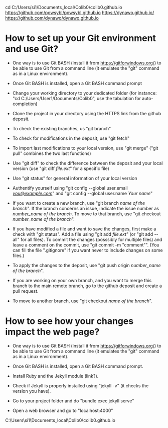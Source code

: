 
cd C:/Users/si1/Documents_local/Colib0/colib0.github.io
https://github.com/powsybl/powsybl.github.io
https://dynawo.github.io/
https://github.com/dynawo/dynawo.github.io


# How to set up your Git environment and use Git? 

- One way is to use Git BASH (install it from https://gitforwindows.org/) to be able to use Git from a command line (it emulates the "git" command as in a Linux environment).

- Once Git BASH is installed, open a Git BASH command prompt

- Change your working directory to your dedicated folder (for instance: "cd C:/Users/User1/Documents/Colib0", use the tabulation for auto-completion)

- Clone the project in your directory using the HTTPS link from the github deposit.

- To check the existing branches, us "git branch"

- To check for modifications in the deposit, use "git fetch"

- To import last modifications to your local version, use "git merge" ("git pull" combines the two last functions)

- Use "git diff" to check the difference between the deposit and your local version (use "git diff *file.ext*" for a specific file)

- Use "git status" for general information of your local version

- Authentify yourself using "git config --global user.email *you@example.com*" and "git config --global user.name *Your name*"

- If you want to create a new branch, use "git branch *name of the branch*". If the branch concerns an issue, indicate the issue number as *number_name of the branch*. To move to that branch, use "git checkout *number_name of the branch*".

- If you have modified a file and want to save the changes, first make a check with "git status". Add a file using "git add *file.ext*" (or "git add --all" for all files). To commit the changes (posssibly for multiple files) and leave a comment on the commit, use "git commit -m "comment"". (You can fill the file ".gitignore" if you want never to include changes on some files.)

- To apply the changes to the deposit, use "git push origin *number_name of the branch*".

- If you are working on your own branch, and you want to merge this branch to the main remote branch, go to the github deposit and create a pull request. 

- To move to another branch, use "git checkout *name of the branch*".

# How to see how your changes impact the web page? 

- One way is to use Git BASH (install it from https://gitforwindows.org/) to be able to use Git from a command line (it emulates the "git" command as in a Linux environment).

- Once Git BASH is installed, open a Git BASH command prompt.

- Install Ruby and the Jekyll module (link?).

- Check if Jekyll is properly installed using "jekyll -v" (it checks the version you have).

- Go to your project folder and do "bundle exec jekyll serve"

- Open a web browser and go to "localhost:4000"

C:\Users\si1\Documents_local\Colib0\colib0.github.io
 